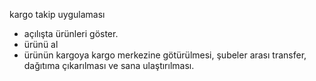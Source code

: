 kargo takip uygulaması

- açılışta ürünleri göster.
- ürünü al 
- ürünün kargoya kargo merkezine götürülmesi, şubeler arası transfer, dağıtıma çıkarılması ve sana ulaştırılması.